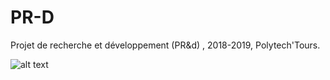 # PR-D

Projet de recherche et développement (PR&d) , 2018-2019, Polytech'Tours.

![alt text](https://upload.wikimedia.org/wikipedia/commons/thumb/9/94/Logo_Polytech_Tours.svg/407px-Logo_Polytech_Tours.svg.png)
